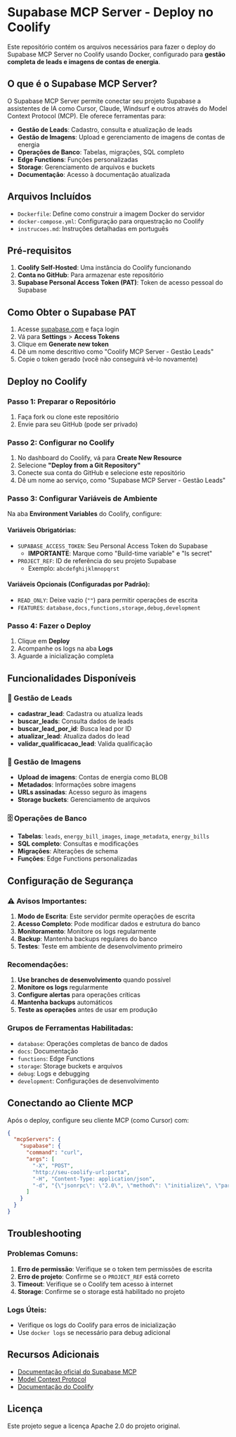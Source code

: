 # Supabase MCP Server - Deploy no Coolify

Este repositório contém os arquivos necessários para fazer o deploy do Supabase MCP Server no Coolify usando Docker, configurado para **gestão completa de leads e imagens de contas de energia**.

## O que é o Supabase MCP Server?

O Supabase MCP Server permite conectar seu projeto Supabase a assistentes de IA como Cursor, Claude, Windsurf e outros através do Model Context Protocol (MCP). Ele oferece ferramentas para:

- **Gestão de Leads**: Cadastro, consulta e atualização de leads
- **Gestão de Imagens**: Upload e gerenciamento de imagens de contas de energia
- **Operações de Banco**: Tabelas, migrações, SQL completo
- **Edge Functions**: Funções personalizadas
- **Storage**: Gerenciamento de arquivos e buckets
- **Documentação**: Acesso à documentação atualizada

## Arquivos Incluídos

- `Dockerfile`: Define como construir a imagem Docker do servidor
- `docker-compose.yml`: Configuração para orquestração no Coolify
- `instrucoes.md`: Instruções detalhadas em português

## Pré-requisitos

1. **Coolify Self-Hosted**: Uma instância do Coolify funcionando
2. **Conta no GitHub**: Para armazenar este repositório
3. **Supabase Personal Access Token (PAT)**: Token de acesso pessoal do Supabase

## Como Obter o Supabase PAT

1. Acesse [supabase.com](https://supabase.com) e faça login
2. Vá para **Settings** > **Access Tokens**
3. Clique em **Generate new token**
4. Dê um nome descritivo como "Coolify MCP Server - Gestão Leads"
5. Copie o token gerado (você não conseguirá vê-lo novamente)

## Deploy no Coolify

### Passo 1: Preparar o Repositório

1. Faça fork ou clone este repositório
2. Envie para seu GitHub (pode ser privado)

### Passo 2: Configurar no Coolify

1. No dashboard do Coolify, vá para **Create New Resource**
2. Selecione **"Deploy from a Git Repository"**
3. Conecte sua conta do GitHub e selecione este repositório
4. Dê um nome ao serviço, como "Supabase MCP Server - Gestão Leads"

### Passo 3: Configurar Variáveis de Ambiente

Na aba **Environment Variables** do Coolify, configure:

#### Variáveis Obrigatórias:
- `SUPABASE_ACCESS_TOKEN`: Seu Personal Access Token do Supabase
  - **IMPORTANTE**: Marque como "Build-time variable" e "Is secret"
- `PROJECT_REF`: ID de referência do seu projeto Supabase
  - Exemplo: `abcdefghijklmnopqrst`

#### Variáveis Opcionais (Configuradas por Padrão):
- `READ_ONLY`: Deixe vazio (`""`) para permitir operações de escrita
- `FEATURES`: `database,docs,functions,storage,debug,development`

### Passo 4: Fazer o Deploy

1. Clique em **Deploy**
2. Acompanhe os logs na aba **Logs**
3. Aguarde a inicialização completa

## Funcionalidades Disponíveis

### 🎯 Gestão de Leads
- **cadastrar_lead**: Cadastra ou atualiza leads
- **buscar_leads**: Consulta dados de leads
- **buscar_lead_por_id**: Busca lead por ID
- **atualizar_lead**: Atualiza dados do lead
- **validar_qualificacao_lead**: Valida qualificação

### 📸 Gestão de Imagens
- **Upload de imagens**: Contas de energia como BLOB
- **Metadados**: Informações sobre imagens
- **URLs assinadas**: Acesso seguro às imagens
- **Storage buckets**: Gerenciamento de arquivos

### 🗄️ Operações de Banco
- **Tabelas**: `leads`, `energy_bill_images`, `image_metadata`, `energy_bills`
- **SQL completo**: Consultas e modificações
- **Migrações**: Alterações de schema
- **Funções**: Edge Functions personalizadas

## Configuração de Segurança

### ⚠️ Avisos Importantes:

1. **Modo de Escrita**: Este servidor permite operações de escrita
2. **Acesso Completo**: Pode modificar dados e estrutura do banco
3. **Monitoramento**: Monitore os logs regularmente
4. **Backup**: Mantenha backups regulares do banco
5. **Testes**: Teste em ambiente de desenvolvimento primeiro

### Recomendações:

1. **Use branches de desenvolvimento** quando possível
2. **Monitore os logs** regularmente
3. **Configure alertas** para operações críticas
4. **Mantenha backups** automáticos
5. **Teste as operações** antes de usar em produção

### Grupos de Ferramentas Habilitadas:

- `database`: Operações completas de banco de dados
- `docs`: Documentação
- `functions`: Edge Functions
- `storage`: Storage buckets e arquivos
- `debug`: Logs e debugging
- `development`: Configurações de desenvolvimento

## Conectando ao Cliente MCP

Após o deploy, configure seu cliente MCP (como Cursor) com:

```json
{
  "mcpServers": {
    "supabase": {
      "command": "curl",
      "args": [
        "-X", "POST",
        "http://seu-coolify-url:porta",
        "-H", "Content-Type: application/json",
        "-d", "{\"jsonrpc\": \"2.0\", \"method\": \"initialize\", \"params\": {}}"
      ]
    }
  }
}
```

## Troubleshooting

### Problemas Comuns:

1. **Erro de permissão**: Verifique se o token tem permissões de escrita
2. **Erro de projeto**: Confirme se o `PROJECT_REF` está correto
3. **Timeout**: Verifique se o Coolify tem acesso à internet
4. **Storage**: Confirme se o storage está habilitado no projeto

### Logs Úteis:

- Verifique os logs do Coolify para erros de inicialização
- Use `docker logs` se necessário para debug adicional

## Recursos Adicionais

- [Documentação oficial do Supabase MCP](https://supabase.com/mcp)
- [Model Context Protocol](https://modelcontextprotocol.io/)
- [Documentação do Coolify](https://coolify.io/docs)

## Licença

Este projeto segue a licença Apache 2.0 do projeto original. 